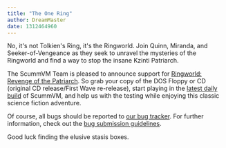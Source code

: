 ```yaml
---
title: "The One Ring"
author: DreamMaster
date: 1312464960
---
```


No, it's not Tolkien's Ring, it's the Ringworld. Join Quinn, Miranda, and Seeker-of-Vengeance as they seek to unravel the mysteries of the Ringworld and find a way to stop the insane Kzinti Patriarch.

The ScummVM Team is pleased to announce support for [Ringworld: Revenge of the Patriarch](http://www.mobygames.com/game/ringworld-revenge-of-the-patriarch). So grab your copy of the DOS Floppy or CD (original CD release/First Wave re-release), start playing in the [latest daily build](/downloads/#daily) of ScummVM, and help us with the testing while enjoying this classic science fiction adventure.

Of course, all bugs should be reported to [our bug tracker](http://bugs.scummvm.org/). For further information, check out the [bug submission guidelines](/faq/#question.report-bugs).

Good luck finding the elusive stasis boxes.
